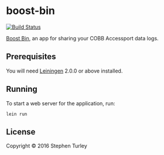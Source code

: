 # boost-bin

[![Build Status](https://travis-ci.org/StephenTurley/boost-bin.svg?branch=master)](https://travis-ci.org/StephenTurley/boost-bin)

[Boost Bin](https://www.boostbin.com), an app for sharing your COBB Accessport data logs. 

## Prerequisites

You will need [Leiningen][] 2.0.0 or above installed.

[leiningen]: https://github.com/technomancy/leiningen

## Running

To start a web server for the application, run:

    lein run

## License

Copyright © 2016 Stephen Turley
